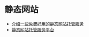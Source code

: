 # 静态网站

- [介绍一些免费好用的静态网站托管服务](https://github.com/lmk123/blog/issues/55)
- [静态网站托管服务平台](https://juejin.im/post/5b57dc9f6fb9a04fb136e91e)
